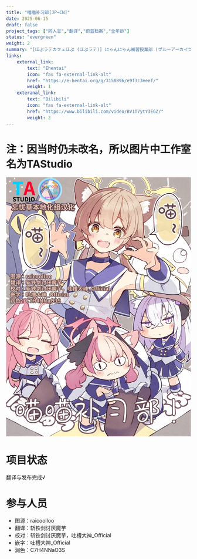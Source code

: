 ```yaml
---
title: "喵喵补习部[JP→CN]"
date: 2025-06-15
draft: false
project_tags: ["同人志","翻译","蔚蓝档案","全年龄"]
status: "evergreen"
weight: 2
summary: "[ほぷラテカフェほぷ (ほぷラテ)] にゃんにゃん補習授業部 (ブルーアーカイブ) [中国翻訳] [DL版]"
links:
    external_link:
        text: "Ehentai"
        icon: "fas fa-external-link-alt"
        href: "https://e-hentai.org/g/3158896/e9f3c3eeef/"
        weight: 1
    exteranal_link:
        text: "Bilibili"
        icon: "fas fa-external-link-alt"
        href: "https://www.bilibili.com/video/BV1T7ytY3EGZ/"
        weight: 2
---
```

# 注：因当时仍未改名，所以图片中工作室名为TAStudio

<img src="EH_nyan2hosyu_001.webp" alt="指南" style="max-width:100%; height:auto;" />

# 项目状态
翻译与发布完成√
# 参与人员
- 图源：raicoolloo
- 翻译：斩铁剑讨厌魔芋
- 校对：斩铁剑讨厌魔芋，吐槽大神_Official
- 嵌字：吐槽大神_Official
- 润色：C7H4NNaO3S